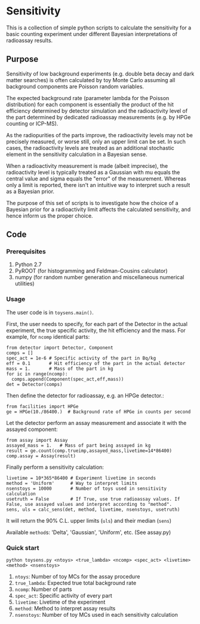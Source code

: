 # Sensitivity

This is a collection of simple python scripts to calculate the sensitivity for a basic counting experiment under different Bayesian interpretations of radioassay results.

## Purpose

Sensitivity of low background experiments (e.g. double beta decay and dark matter searches) is often calculated by toy Monte Carlo assuming all background components are Poisson random variables. 

The expected background rate (parameter lambda for the Poisson distribution) for each component is essentially the product of the hit efficiency determined by detector simulation and the radioactivity level of the part determined by dedicated radioassay measurements (e.g. by HPGe counting or ICP-MS).

As the radiopurities of the parts improve, the radioactivity levels may not be precisely measured, or worse still, only an upper limit can be set. In such cases, the radioactivity levels are treated as an additional stochastic element in the sensitivity calculation in a Bayesian sense. 

When a radioactivity measurement is made (albeit imprecise), the radioactivity level is typically treated as a Gaussian with mu equals the central value and sigma equals the "error" of the measurement. Whereas only a limit is reported, there isn't an intuitive way to interpret such a result as a Bayesian prior. 

The purpose of this set of scripts is to investigate how the choice of a Bayesian prior for a radioactivity limit affects the calculated sensitivity, and hence inform us the proper choice.

## Code

### Prerequisites
1. Python 2.7
2. PyROOT (for histogramming and Feldman-Cousins calculator)
3. numpy (for random number generation and miscellaneous numerical utilities)

### Usage

The user code is in `toysens.main()`.

First, the user needs to specify, for each part of the Detector in the actual experiment, 
the true specific activity, the hit efficiency and the mass. For example, for `ncomp` identical parts:
```
from detector import Detector, Component
comps = []
spec_act = 1e-6 # Specific activity of the part in Bq/kg
eff = 0.1       # Hit efficiency of the part in the actual detector
mass = 1.       # Mass of the part in kg
for ic in range(ncomp):
  comps.append(Component(spec_act,eff,mass))
det = Detector(comps)
```
Then define the detector for radioassay, e.g. an HPGe detector.:
```
from facilities import HPGe
ge = HPGe(10./86400.)  # Background rate of HPGe in counts per second
```
Let the detector perform an assay measurement and associate it with the assayed component:
```
from assay import Assay
assayed_mass = 1.   # Mass of part being assayed in kg
result = ge.count(comp.trueimp,assayed_mass,livetime=14*86400)
comp.assay = Assay(result)
```
Finally perform a sensitivity calculation:
```
livetime = 10*365*86400 # Experiment livetime in seconds
method = 'Uniform'      # Way to interpret limits
nsenstoys = 10000       # Number of toys used in sensitivity calculation
usetruth = False        # If True, use true radioassay values. If False, use assayed values and interpret according to "method".
sens, uls = calc_sens(det, method, livetime, nsenstoys, usetruth)
```
It will return the 90% C.L. upper limits (`uls`) and their median (`sens`)

Available `method`s: 'Delta', 'Gaussian', 'Uniform', etc. (See assay.py)

### Quick start

`python toysens.py <ntoys> <true_lambda> <ncomp> <spec_act> <livetime> <method> <nsenstoys>`

1. `ntoys`: Number of toy MCs for the assay procedure
2. `true_lambda`: Expected true total background rate
3. `ncomp`: Number of parts
4. `spec_act`: Specific activity of every part
5. `livetime`: Livetime of the experiment
6. `method`: Method to interpret assay results
7. `nsenstoys`: Number of toy MCs used in each sensitivity calculation

